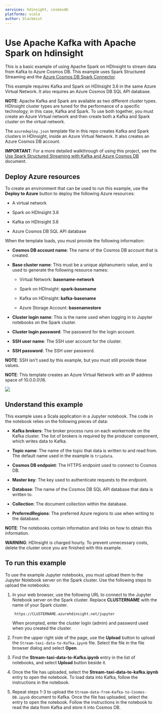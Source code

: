 ```yaml
---
services: hdinsight, cosmosdb
platforms: scala
author: blackmist
---
```


# Use Apache Kafka with Apache Spark on hdinsight

This is a basic example of using Apache Spark on HDInsight to stream data from Kafka to Azure Cosmos DB. This example uses Spark Structured Streaming and the [Azure Cosmos DB Spark Connector](https://github.com/Azure/azure-cosmosdb-spark). 

This example requires Kafka and Spark on HDInsight 3.6 in the same Azure Virtual Network. It also requires an Azure Cosmos DB SQL API database.

__NOTE__: Apache Kafka and Spark are available as two different cluster types. HDInsight cluster types are tuned for the performance of a specific technology; in this case, Kafka and Spark. To use both together, you must create an Azure Virtual network and then create both a Kafka and Spark cluster on the virtual network. 

The `azuredeploy.json` template file in this repo creates Kafka and Spark clusters in HDInsight, inside an Azure Virtual Network. It also creates an Azure Cosmos DB account.

__IMPORTANT__: For a more detailed walkthrough of using this project, see the [Use Spark Structured Streaming with Kafka and Azure Cosmos DB](https://docs.microsoft.com/en-us/azure/hdinsight/apache-kafka-spark-structured-streaming-cosmosdb) document.

## Deploy Azure resources

To create an environment that can be used to run this example, use the __Deploy to Azure__ button to deploy the following Azure resources:

* A virtual network

* Spark on HDInsight 3.6

* Kafka on HDInsight 3.6

* Azure Cosmos DB SQL API database

When the template loads, you must provide the following information:

* __Cosmos DB account name__: The name of the Cosmos DB account that is created.

* __Base cluster name__: This must be a unique alphanumeric value, and is used to generate the following resource names:

    * Virtual Network: __basename-network__
    * Spark on HDInsight: __spark-basename__

    * Kafka on HDInsight: __kafka-basename__

    * Azure Storage Account: __basenamestore__

* __Cluster login name__: This is the name used when logging in to Jupyter notebooks on the Spark cluster.

* __Cluster login password__: The password for the login account.

* __SSH user name__: The SSH user account for the cluster.

* __SSH password__: The SSH user password.

__NOTE__: SSH isn't used by this example, but you must still provide these values.

__NOTE__: This template creates an Azure Virtual Network with an IP address space of 10.0.0.0\16.

<a href="https://portal.azure.com/#create/Microsoft.Template/uri/https%3A%2F%2Fraw.githubusercontent.com%2FAzure-Samples%2Fhdinsight-spark-scala-kafka-cosmosdb%2Fmaster%2Fazuredeploy.json" target="_blank">
    <img src="http://azuredeploy.net/deploybutton.png"/>
</a>

## Understand this example

This example uses a Scala application in a Jupyter notebook. The code in the notebook relies on the following pieces of data:

* __Kafka brokers__: The broker process runs on each workernode on the Kafka cluster. The list of brokers is required by the producer component, which writes data to Kafka.

* __Topic name__: The name of the topic that data is written to and read from. The default name used in the example is `tripdata`.

* __Cosmos DB endpoint__: The HTTPS endpoint used to connect to Cosmos DB.

* __Master key__: The key used to authenticate requests to the endpoint.

* __Database__: The name of the Cosmos DB SQL API database that data is written to.

* __Collection__: The document collection within the database.

* __PreferredRegions__: The preferred Azure regions to use when writing to the database.

__NOTE__: The notebooks contain information and links on how to obtain this information.

__WARNING__: HDInsight is charged hourly. To prevent unnecessary costs, delete the cluster once you are finished with this example.

## To run this example

To use the example Jupyter notebooks, you must upload them to the Jupyter Notebook server on the Spark cluster. Use the following steps to upload the notebooks:

1. In your web browser, use the following URL to connect to the Jupyter Notebook server on the Spark cluster. Replace __CLUSTERNAME__ with the name of your Spark cluster.

        https://CLUSTERNAME.azurehdinsight.net/jupyter

    When prompted, enter the cluster login (admin) and password used when you created the cluster.

2. From the upper right side of the page, use the __Upload__ button to upload the `Stream-taxi-data-to-Kafka.ipynb` file. Select the file in the file browser dialog and select __Open__. 

3. Find the __Stream-taxi-data-to-Kafka.ipynb__ entry in the list of notebooks, and select __Upload__ button beside it.

4. Once the file has uploaded, select the __Stream-taxi-data-to-kafka.ipynb__ entry to open the notebook. To load data into Kafka, follow the instructions in the notebook.

5. Repeat steps 1-3 to upload the `Stream-data-from-Kafka-to-Cosmos-DB.ipynb` document to Kafka. Once the file has uploaded, select the entry to open the notebook. Follow the instructions in the notebook to read the data from Kafka and store it into Cosmos DB.

